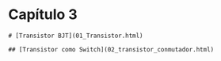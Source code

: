 # Capítulo 3

```markmap
# [Transistor BJT](01_Transistor.html)

## [Transistor como Switch](02_transistor_conmutador.html)
```